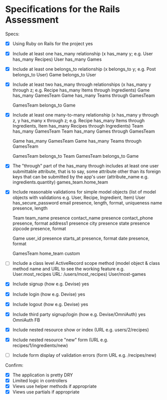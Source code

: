 # Specifications for the Rails Assessment

Specs:
- [x] Using Ruby on Rails for the project
    yes

- [x] Include at least one has_many relationship (x has_many y; e.g. User has_many Recipes)
    User has_many Games

- [x] Include at least one belongs_to relationship (x belongs_to y; e.g. Post belongs_to User)
    Game belongs_to User

- [x] Include at least two has_many through relationships (x has_many y through z; e.g. Recipe has_many Items through Ingredients)
    Game has_many GamesTeam
    Game has_many Teams through GamesTeam

    GamesTeam belongs_to Game

- [x] Include at least one many-to-many relationship (x has_many y through z, y has_many x through z; e.g. Recipe has_many Items through Ingredients, Item has_many Recipes through Ingredients)
    Team has_many GamesTeam
    Team has_many Games through GamesTeam

    Game has_many GamesTeam
    Game has_many Teams through GamesTeam

    GamesTeam belongs_to Team
    GamesTeam belongs_to Game

- [x] The "through" part of the has_many through includes at least one user submittable attribute, that is to say, some attribute other than its foreign keys that can be submitted by the app's user (attribute_name e.g. ingredients.quantity)
  games_team.home_team

- [x] Include reasonable validations for simple model objects (list of model objects with validations e.g. User, Recipe, Ingredient, Item)
    User
      has_secure_password
      email presence, length, format, uniqueness
      name presence, length

    Team
      team_name presence
      contact_name presence
      contact_phone presence, format
      address1 presence
      city presence
      state presence
      zipcode presence, format

    Game
      user_id presence
      starts_at presence, format
      date presence, format

    GamesTeam
      home_team custom

- [ ] Include a class level ActiveRecord scope method (model object & class method name and URL to see the working feature e.g. User.most_recipes URL: /users/most_recipes)
    User/most-games

- [x] Include signup (how e.g. Devise)
    yes
- [x] Include login (how e.g. Devise)
    yes
- [x] Include logout (how e.g. Devise)
    yes
- [x] Include third party signup/login (how e.g. Devise/OmniAuth)
    yes OmniAuth FB
- [x] Include nested resource show or index (URL e.g. users/2/recipes)
- [x] Include nested resource "new" form (URL e.g. recipes/1/ingredients/new)
- [ ] Include form display of validation errors (form URL e.g. /recipes/new)

Confirm:
- [x] The application is pretty DRY
- [x] Limited logic in controllers
- [x] Views use helper methods if appropriate
- [x] Views use partials if appropriate
